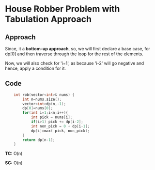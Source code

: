 # House Robber Problem with Tabulation Approach

## Approach

Since, it a **bottom-up approach**, so, we will first declare a base case, for dp[0] and then traverse through the loop for the rest of the elements.

Now, we will also check for 'i=1', as because 'i-2' will go negative and hence, apply a condition for it.

## Code

```c++
    int rob(vector<int>& nums) {
        int n=nums.size();
        vector<int>dp(n,-1);
        dp[0]=nums[0];
        for(int i=1;i<n;i++){
            int pick = nums[i];
            if(i>1) pick += dp[i-2];
            int non_pick = 0 + dp[i-1];
            dp[i]=max( pick, non_pick);
        }
        return dp[n-1];
    }
```

**TC:** O(n)

**SC:** O(n)
